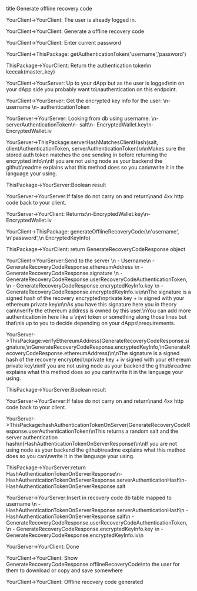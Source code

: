 title Generate offline recovery code

YourClient->YourClient: The user is already logged in.

YourClient->YourClient: Generate a offline recovery code

YourClient->YourClient: Enter current password

YourClient->ThisPackage: getAuthenticationToken('username','password')

ThisPackage->YourClient: Return the authentication token\n keccak(master_key)

YourClient->YourServer: Up to your dApp but as the user is logged\nin on your dApp side you probably want to\nauthentication on this endpoint.

YourClient->YourServer: Get the encrypted key info for the user: \n- username \n- authenticationToken

YourServer->YourServer: Looking from db using username: \n- serverAuthenticationToken\n- salt\n- EncryptedWallet.key\n- EncryptedWallet.iv

YourServer->ThisPackage:serverHashMatchesClientHash(salt, clientAuthenticationToken, serverAuthenticationToken)\n\nMakes sure the stored auth token matches the one sending in before returning the encrypted info\n\nIf you are not using node as your backend the github\readme explains what this method does so you can\nwrite it in the language your using.

ThisPackage->YourServer:Boolean result

YourServer->YourServer:If false do not carry on and return\nand 4xx http code back to your client.

YourServer->YourClient: Returns:\n-EncryptedWallet.key\n-EncryptedWallet.iv

YourClient->ThisPackage: generateOfflineRecoveryCode(\n'username', \n'password',\n EncryptedKeyInfo)

ThisPackage->YourClient: return GenerateRecoveryCodeResponse object

YourClient->YourServer:Send to the server \n - Username\n - GenerateRecoveryCodeResponse.ethereumAddress \n - GenerateRecoveryCodeResponse.signature \n - GenerateRecoveryCodeResponse.userRecoveryCodeAuthenticationToken, \n - GenerateRecoveryCodeResponse.encryptedKeyInfo.key \n - GenerateRecoveryCodeResponse.encryptedKeyInfo.iv\n\nThe signature is a signed hash of the recovery encrypted\nprivate key + iv signed with your ethereum private key\n\nAs you have this signature here you in theory can\nverify the ethereum address is owned by this user.\nYou can add more authentication in here like a \njwt token or something along those lines but that\nis up to you to decide depending on your dApps\nrequirements.

YourServer->ThisPackage:verifyEthereumAddress(GenerateRecoveryCodeResponse.signature,\nGenerateRecoveryCodeResponse.encryptedKeyInfo,\nGenerateRecoveryCodeResponse.ethereumAddress)\n\nThe signature is a signed hash of the recovery encrypted\nprivate key + iv signed with your ethereum private key\n\nIf you are not using node as your backend the github\readme explains what this method does so you can\nwrite it in the language your using.

ThisPackage->YourServer:Boolean result

YourServer->YourServer:If false do not carry on and return\nand 4xx http code back to your client.

YourServer->ThisPackage:hashAuthenticationTokenOnServer(GenerateRecoveryCodeResponse.userAuthenticationToken)\nThis returns a random salt and the server authentication hash\n(HashAuthenticationTokenOnServerResponse)\n\nIf you are not using node as your backend the github\readme explains what this method does so you can\nwrite it in the language your using.

ThisPackage->YourServer:return HashAuthenticationTokenOnServerResponse\n- HashAuthenticationTokenOnServerResponse.serverAuthenticationHash\n- HashAuthenticationTokenOnServerResponse.salt

YourServer->YourServer:Insert in recovery code db table mapped to username \n - HashAuthenticationTokenOnServerResponse.serverAuthenticationHash\n - HashAuthenticationTokenOnServerResponse.salt\n - GenerateRecoveryCodeResponse.userRecoveryCodeAuthenticationToken, \n - GenerateRecoveryCodeResponse.encryptedKeyInfo.key \n - GenerateRecoveryCodeResponse.encryptedKeyInfo.iv\n

YourServer->YourClient: Done

YourClient->YourClient: Show GenerateRecoveryCodeResponse.offlineRecoveryCode\nto the user for them to download or copy and save somewhere

YourClient->YourClient: Offline recovery code generated
